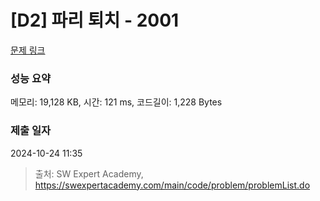 # [D2] 파리 퇴치 - 2001 

[문제 링크](https://swexpertacademy.com/main/code/problem/problemDetail.do?contestProbId=AV5PzOCKAigDFAUq) 

### 성능 요약

메모리: 19,128 KB, 시간: 121 ms, 코드길이: 1,228 Bytes

### 제출 일자

2024-10-24 11:35



> 출처: SW Expert Academy, https://swexpertacademy.com/main/code/problem/problemList.do